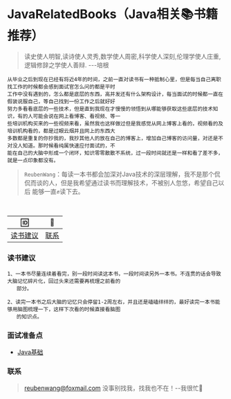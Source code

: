 # JavaRelatedBooks（Java相关📚书籍推荐）
 > 读史使人明智,读诗使人灵秀,数学使人周密,科学使人深刻,伦理学使人庄重,逻辑修辞之学使人善辩. ---培根
 
    从毕业之后到现在已经有将近4年的时间，之前一直对读书有一种抵制心里，但是每当自己离职找工作的时候都会感到面试官怎么问的都是平时
    工作中没有遇到的，怎么都是底层的东西，高并发还有什么架构设计，每当面试的时候都一直在假装说服自己，等自己找到一份工作之后就好好
    努力多看看底层的一些技术，但是直到我现在才慢慢的领悟到从哪能够获取这些底层的技术知识，有的人可能会说在网上看博客、看视频、等一
    些培训机构买来的一些视频来看，虽然我也这样做过但是我感觉从网上博客上看的，视频看的及培训机构看的，都是过眼云烟并且网上的东西大
    多数都是重复的你抄我的，我抄其他人的放在自己的博客上，增加自己博客的访问量，对还是不对没人知道。那时候看纯属快速应付面试的，不
    能在自己的大脑中形成一个闭环，知识零零散散不系统，过一段时间就还是一样和看了差不多，就是一点印象都没有。
 
 > `ReubenWang`：每读一本书都会加深对Java技术的深层理解，我不是那个侃侃而谈的人，但是我希望通过读书而理解技术，不被别人忽悠，希望自己以后
                 能够一直✊读下去。
  
<br/>

|🆔|📮
| :--------:|:--------:|
|[读书建议](#读书建议) |[联系](#联系) |

### 读书建议
    1、一本书尽量连续着看完，别一段时间读这本书，一段时间读另外一本书。不连贯的话会导致大脑记忆碎片化，回过头来还需要再梳理之前看的
       部分。
       
    2、读完一本书之后大脑的记忆只会停留1-2周左右，并且还是磕磕绊绊的，最好读完一本书能够用脑图梳理一下，这样下次看的时候直接看脑图
       的知识点。  

### 面试准备点

 - [Java基础](https://github.com/luobotiantang/InterviewSurprise/blob/master/md/JavaFoundation.md)



### 联系

> reubenwang@foxmail.com
> 没事别找我，找我也不在！--我很忙🦆